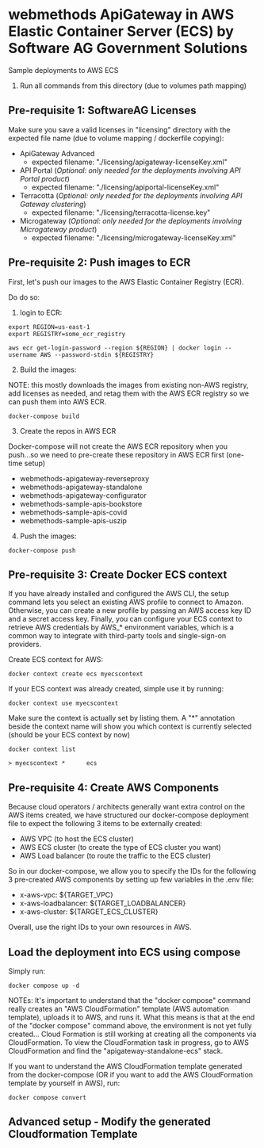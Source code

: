 # webmethods ApiGateway in AWS Elastic Container Server (ECS) by Software AG Government Solutions 

Sample deployments to AWS ECS

1) Run all commands from this directory (due to volumes path mapping)

## Pre-requisite 1: SoftwareAG Licenses

Make sure you save a valid licenses in "licensing" directory with the expected file name (due to volume mapping / dockerfile copying):

 - ApiGateway Advanced
   - expected filename: "./licensing/apigateway-licenseKey.xml"
 - API Portal (*Optional: only needed for the deployments involving API Portal product*)
   - expected filename: "./licensing/apiportal-licenseKey.xml"
 - Terracotta (*Optional: only needed for the deployments involving API Gateway clustering*)
   - expected filename: "./licensing/terracotta-license.key"
 - Microgateway (*Optional: only needed for the deployments involving Microgateway product*)
   - expected filename: "./licensing/microgateway-licenseKey.xml"

## Pre-requisite 2: Push images to ECR

First, let's push our images to the AWS Elastic Container Registry (ECR).

Do do so:

1) login to ECR:

```
export REGION=us-east-1
export REGISTRY=some_ecr_registry
```

```
aws ecr get-login-password --region ${REGION} | docker login --username AWS --password-stdin ${REGISTRY}
```

2) Build the images:

NOTE: this mostly downloads the images from existing non-AWS registry, add licenses as needed, and retag them with the AWS ECR registry so we can push them into AWS ECR.

```
docker-compose build
```

3) Create the repos in AWS ECR

Docker-compose will not create the AWS ECR repository when you push...so we need to pre-create these repository in AWS ECR first (one-time setup) 
- webmethods-apigateway-reverseproxy
- webmethods-apigateway-standalone
- webmethods-apigateway-configurator
- webmethods-sample-apis-bookstore
- webmethods-sample-apis-covid
- webmethods-sample-apis-uszip

4) Push the images:

```
docker-compose push
```

## Pre-requisite 3: Create Docker ECS context

If you have already installed and configured the AWS CLI, the setup command lets you select an existing AWS profile to connect to Amazon. Otherwise, you can create a new profile by passing an AWS access key ID and a secret access key. Finally, you can configure your ECS context to retrieve AWS credentials by AWS_* environment variables, which is a common way to integrate with third-party tools and single-sign-on providers.

Create ECS context for AWS:

```
docker context create ecs myecscontext
```

If your ECS context was already created, simple use it by running:

```
docker context use myecscontext
```

Make sure the context is actually set by listing them. A "*" annotation beside the context name will show you which context is currently selected (should be your ECS context by now)

```
docker context list

> myecscontext *      ecs
```
## Pre-requisite 4: Create AWS Components

Because cloud operators / architects generally want extra control on the AWS items created, we have structured our docker-compose deployment file to expect the following 3 items to be externally created:
 - AWS VPC (to host the ECS cluster) 
 - AWS ECS cluster (to create the type of ECS cluster you want)
 - AWS Load balancer (to route the traffic to the ECS cluster) 

So in our docker-compose, we allow you to specify the IDs for the following 3 pre-created AWS components by setting up few variables in the .env file:
 - x-aws-vpc: ${TARGET_VPC}
 - x-aws-loadbalancer: ${TARGET_LOADBALANCER}
 - x-aws-cluster: ${TARGET_ECS_CLUSTER}

Overall, use the right IDs to your own resources in AWS.

## Load the deployment into ECS using compose

Simply run:

```
docker compose up -d
```

NOTEs: 
It's important to understand that the "docker compose" command really creates an "AWS CloudFormation" template (AWS automation template), uploads it to AWS, and runs it.
What this means is that at the end of the "docker compose" command above, the environment is not yet fully created... Cloud Formation is still working at creating all the components via CloudFormation.
To view the CloudFormation task in progress, go to AWS CloudFormation and find the "apigateway-standalone-ecs" stack.

If you want to understand the AWS CloudFormation template generated from the docker-compose (OR if you want to add the AWS CloudFormation template by yourself in AWS), run:

```
docker compose convert
```

## Advanced setup - Modify the generated Cloudformation Template


